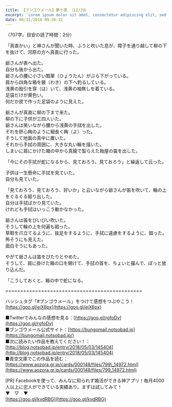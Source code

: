 ```yaml
---
title: 【ブンゴウメール】夢十夜 （11/29）
excerpt: 'Lorem ipsum dolor sit amet, consectetur adipiscing elit, sed do eiusmod tempor incididunt ut labore et dolore magna aliqua. Praesent elementum facilisis leo vel fringilla est ullamcorper eget. At imperdiet dui accumsan sit amet nulla facilisi morbi tempus.'
date: 06/11/2018 09:26:12
---
```


（707字。目安の読了時間：2分）  
  
  
  
  
「真直かい」と神さんが聞いた時、ふうと吹いた息が、障子を通り越して柳の下を抜けて、河原の方へ真直に行った。  
  
  
 爺さんが表へ出た。  
自分も後から出た。  
爺さんの腰に小さい瓢箪（ひょうたん）がぶら下がっている。  
肩から四角な箱を腋（わき）の下へ釣るしている。  
浅黄の股引を穿（は）いて、浅黄の袖無しを着ている。  
足袋だけが黄色い。  
何だか皮で作った足袋のように見えた。  
  
  
 爺さんが真直に柳の下まで来た。  
柳の下に子供が三四人いた。  
爺さんは笑いながら腰から浅黄の手拭を出した。  
それを肝心綯のように細長く綯（よ）った。  
そうして地面の真中に置いた。  
それから手拭の周囲に、大きな丸い輪を描いた。  
しまいに肩にかけた箱の中から真鍮で製らえた飴屋の笛を出した。  
  
  
「今にその手拭が蛇になるから、見ておろう。見ておろう」と繰返して云った。  
  
  
 子供は一生懸命に手拭を見ていた。  
自分も見ていた。  
  
  
「見ておろう、見ておろう、好いか」と云いながら爺さんが笛を吹いて、輪の上をぐるぐる廻り出した。  
自分は手拭ばかり見ていた。  
けれども手拭はいっこう動かなかった。  
  
  
 爺さんは笛をぴいぴい吹いた。  
そうして輪の上を何遍も廻った。  
草鞋を爪立てるように、抜足をするように、手拭に遠慮をするように、廻った。  
怖そうにも見えた。  
面白そうにもあった。  
  
  
 やがて爺さんは笛をぴたりとやめた。  
そうして、肩に掛けた箱の口を開けて、手拭の首を、ちょいと撮んで、ぽっと放り込んだ。  
  
  
「こうしておくと、箱の中で蛇になる。  
  
\==============================\================  
  
ハッシュタグ「#ブンゴウメール」をつけて感想をつぶやこう！ [https://goo.gl/eiX6px](https://goo.gl/eiX6px)  
  
■Twitterでみんなの感想を見る：[https://goo.gl/rgfoDv](https://goo.gl/rgfoDv)  
■ブンゴウメール公式サイト：[https://bungomail.notsobad.jp](https://bungomail.notsobad.jp/)  
■次に読みたい作品を教えてください！：[http://blog.notsobad.jp/entry/2018/05/03/145404](http://blog.notsobad.jp/entry/2018/05/03/145404)  
■青空文庫でこの作品を読む：[https://www.aozora.gr.jp/cards/000148/files/799\_14972.html](https://www.aozora.gr.jp/cards/000148/files/799_14972.html)  
  
\[PR\] Facebookを使って、みんなに知られず婚活ができる神アプリ！毎月4000人以上に恋人ができている実績あり。まずは試してみて！  
▼　▽　▼  
[https://goo.gl/kvdRBG](https://goo.gl/kvdRBG)
